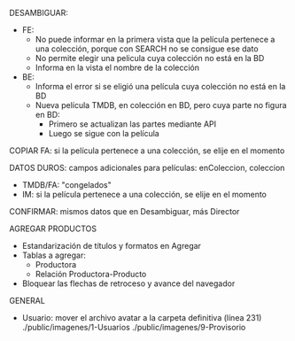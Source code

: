 DESAMBIGUAR: 
- FE: 
	- No puede informar en la primera vista que la película pertenece a una colección, porque con SEARCH no se consigue ese dato
	- No permite elegir una pelicula cuya colección no está en la BD
	- Informa en la vista el nombre de la colección
- BE: 
	- Informa el error si se eligió una película cuya colección no está en la BD
	- Nueva película TMDB, en colección en BD, pero cuya parte no figura en BD:
		- Primero se actualizan las partes mediante API
		- Luego se sigue con la película

COPIAR FA: si la película pertenece a una colección, se elije en el momento

DATOS DUROS: campos adicionales para películas: enColeccion, coleccion
- TMDB/FA: "congelados"
- IM: si la película pertenece a una colección, se elije en el momento

CONFIRMAR: mismos datos que en Desambiguar, más Director

AGREGAR PRODUCTOS
- Estandarización de títulos y formatos en Agregar
- Tablas a agregar:
	- Productora
	- Relación Productora-Producto
- Bloquear las flechas de retroceso y avance del navegador

GENERAL
- Usuario: mover el archivo avatar a la carpeta definitiva (línea 231)
	./public/imagenes/1-Usuarios
	./public/imagenes/9-Provisorio
